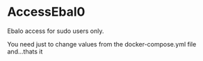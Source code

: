 # AccessEbal0
Ebalo access for sudo users only.

You need just to change values from the docker-compose.yml file and...thats it